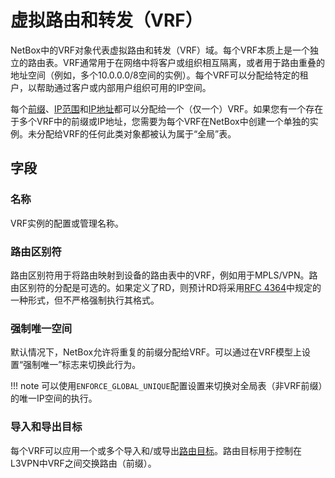 # 虚拟路由和转发（VRF）

NetBox中的VRF对象代表虚拟路由和转发（VRF）域。每个VRF本质上是一个独立的路由表。VRF通常用于在网络中将客户或组织相互隔离，或者用于路由重叠的地址空间（例如，多个10.0.0.0/8空间的实例）。每个VRF可以分配给特定的租户，以帮助通过客户或内部用户组织可用的IP空间。

每个[前缀](./prefix.md)、[IP范围](./iprange.md)和[IP地址](./ipaddress.md)都可以分配给一个（仅一个）VRF。如果您有一个存在于多个VRF中的前缀或IP地址，您需要为每个VRF在NetBox中创建一个单独的实例。未分配给VRF的任何此类对象都被认为属于“全局”表。

## 字段

### 名称

VRF实例的配置或管理名称。

### 路由区别符

路由区别符用于将路由映射到设备的路由表中的VRF，例如用于MPLS/VPN。路由区别符的分配是可选的。如果定义了RD，则预计RD将采用[RFC 4364](https://tools.ietf.org/html/rfc4364#section-4.2)中规定的一种形式，但不严格强制执行其格式。

### 强制唯一空间

默认情况下，NetBox允许将重复的前缀分配给VRF。可以通过在VRF模型上设置“强制唯一”标志来切换此行为。

!!! note
    可以使用`ENFORCE_GLOBAL_UNIQUE`配置设置来切换对全局表（非VRF前缀）的唯一IP空间的执行。

### 导入和导出目标

每个VRF可以应用一个或多个导入和/或导出[路由目标](./routetarget.md)。路由目标用于控制在L3VPN中VRF之间交换路由（前缀）。
